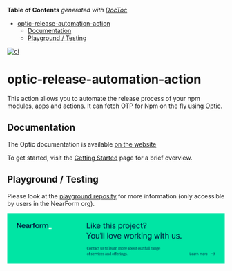 <!-- START doctoc generated TOC please keep comment here to allow auto update -->
<!-- DON'T EDIT THIS SECTION, INSTEAD RE-RUN doctoc TO UPDATE -->
**Table of Contents**  *generated with [DocToc](https://github.com/thlorenz/doctoc)*

- [optic-release-automation-action](#optic-release-automation-action)
  - [Documentation](#documentation)
  - [Playground / Testing](#playground--testing)

<!-- END doctoc generated TOC please keep comment here to allow auto update -->

[![ci](https://github.com/nearform-actions/optic-release-automation-action/actions/workflows/ci.yml/badge.svg)](https://github.com/nearform-actions/optic-release-automation-action/actions/workflows/ci.yml)

# optic-release-automation-action

This action allows you to automate the release process of your npm modules, apps and actions. It can fetch OTP for Npm on the fly using [Optic](https://github.com/nearform/optic-expo).

## Documentation

The Optic documentation is available [on the website](https://optic.nearform.com/)

To get started, visit the [Getting Started](https://optic.nearform.com/getting-started) page for a brief overview.

## Playground / Testing

Please look at the [playground reposity](https://github.com/nearform/optic-release-automation-playground) for more information (only accessible by users in the NearForm org).

[![banner](https://raw.githubusercontent.com/nearform/.github/refs/heads/master/assets/os-banner-green.svg)](https://www.nearform.com/contact/?utm_source=open-source&utm_medium=banner&utm_campaign=os-project-pages)